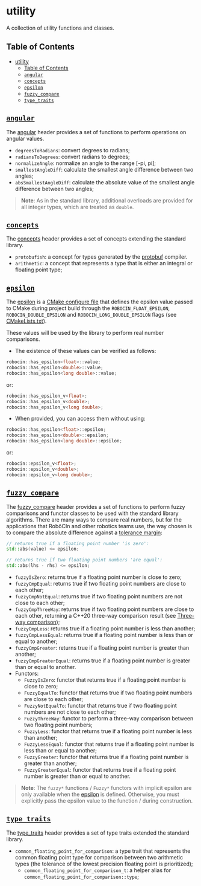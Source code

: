 # utility

A collection of utility functions and classes.

## Table of Contents

- [utility](#utility)
  - [Table of Contents](#table-of-contents)
  - [`angular`](#angular)
  - [`concepts`](#concepts)
  - [`epsilon`](#epsilon)
  - [`fuzzy_compare`](#fuzzy_compare)
  - [`type_traits`](#type_traits)

## [`angular`](angular.h)

The [angular](angular.h) header provides a set of functions to perform operations on angular values.

- `degreesToRadians`: convert degrees to radians;
- `radiansToDegrees`: convert radians to degrees;
- `normalizeAngle`: normalize an angle to the range [-pi, pi];
- `smallestAngleDiff`: calculate the smallest angle difference between two angles;
- `absSmallestAngleDiff`: calculate the absolute value of the smallest angle difference between two angles;

> **Note**: As in the standard library, additional overloads are provided for all integer types, which are treated
> as `double`.

## [`concepts`](concepts.h)

The [concepts](concepts.h) header provides a set of concepts extending the standard library.

- `protobufish`: a concept for types generated by the [protobuf](https://protobuf.dev) compiler.
- `arithmetic`: a concept that represents a type that is either an integral or floating point type;

<a name="epsilon"></a>

## [`epsilon`](epsilon.h.in)

The [epsilon](epsilon.h.in) is a [CMake configure file](https://cmake.org/cmake/help/latest/command/configure_file.html)
that defines the epsilon value passed to CMake during project build through the `ROBOCIN_FLOAT_EPSILON`,
`ROBOCIN_DOUBLE_EPSILON` and `ROBOCIN_LONG_DOUBLE_EPSILON` flags (see [CMakeLists.txt](CMakeLists.txt)).

These values will be used by the library to perform real number comparisons.

* The existence of these values can be verified as follows:

```cpp
robocin::has_epsilon<float>::value;
robocin::has_epsilon<double>::value;
robocin::has_epsilon<long double>::value;
```

or:

```cpp
robocin::has_epsilon_v<float>;
robocin::has_epsilon_v<double>;
robocin::has_epsilon_v<long double>;
```

* When provided, you can access them without using:

```cpp
robocin::has_epsilon<float>::epsilon;
robocin::has_epsilon<double>::epsilon;
robocin::has_epsilon<long double>::epsilon;
```

or:

```cpp
robocin::epsilon_v<float>;
robocin::epsilon_v<double>;
robocin::epsilon_v<long double>;
```

## [`fuzzy_compare`](fuzzy_compare.h)

The [fuzzy_compare](fuzzy_compare.h) header provides a set of functions to perform fuzzy comparisons and functor classes
to be used with the standard library algorithms. There are many ways to compare real numbers, but for the applications
that RobôCIn and other robotics teams use, the way chosen is to compare the absolute difference against
a [tolerance margin](#epsilon):

```cpp
// returns true if a floating point number 'is zero':
std::abs(value) <= epsilon;

// returns true if two floating point numbers 'are equal':
std::abs(lhs - rhs) <= epsilon;
```

- `fuzzyIsZero`: returns true if a floating point number is close to zero;
- `fuzzyCmpEqual`: returns true if two floating point numbers are close to each other;
- `fuzzyCmpNotEqual`: returns true if two floating point numbers are not close to each other;
- `fuzzyCmpThreeWay`: returns true if two floating point numbers are close to each other, returning a C++20 three-way
  comparison result (see
  [Three-way comparison](https://en.cppreference.com/w/cpp/language/operator_comparison#Three-way_comparison));
- `fuzzyCmpLess`: returns true if a floating point number is less than another;
- `fuzzyCmpLessEqual`: returns true if a floating point number is less than or equal to another;
- `fuzzyCmpGreater`: returns true if a floating point number is greater than another;
- `fuzzyCmpGreaterEqual`: returns true if a floating point number is greater than or equal to another.
- Functors:
    - `FuzzyIsZero`: functor that returns true if a floating point number is close to zero;
    - `FuzzyEqualTo`: functor that returns true if two floating point numbers are close to each other;
    - `FuzzyNotEqualTo`: functor that returns true if two floating point numbers are not close to each other;
    - `FuzzyThreeWay`: functor to perform a three-way comparison between two floating point numbers;
    - `FuzzyLess`: functor that returns true if a floating point number is less than another;
    - `FuzzyLessEqual`: functor that returns true if a floating point number is less than or equal to another;
    - `FuzzyGreater`: functor that returns true if a floating point number is greater than another;
    - `FuzzyGreaterEqual`: functor that returns true if a floating point number is greater than or equal to another.

> **Note**: The `fuzzy*` functions / `Fuzzy*` functors with implicit epsilon are only available when
> the [epsilon](#epsilon) is defined.
> Otherwise, you must explicitly pass the epsilon value to the function / during construction.

## [`type_traits`](type_traits.h)

The [type_traits](type_traits.h) header provides a set of type traits extended the standard library.

- `common_floating_point_for_comparison`: a type trait that represents the common floating point type for comparison
  between two arithmetic types (the tolerance of the lowest precision floating point is prioritized);
    - `common_floating_point_for_comparison_t`: a helper alias for `common_floating_point_for_comparison::type`;
